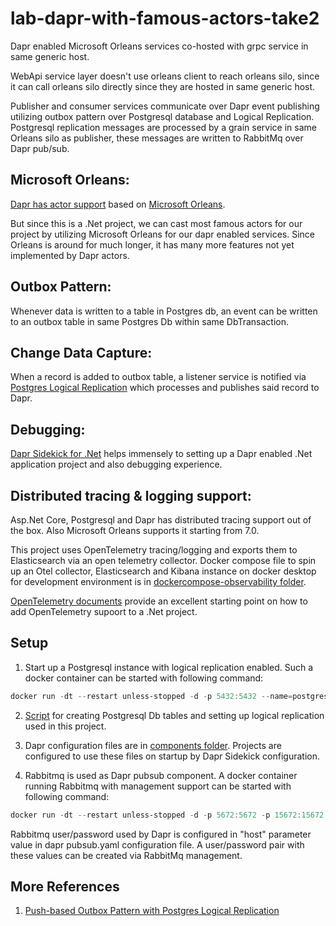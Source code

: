 # lab-dapr-with-famous-actors-take2
Dapr enabled Microsoft Orleans services co-hosted with grpc service in same generic host.

WebApi service layer doesn't use orleans client to reach orleans silo, since it can call orleans silo directly since they are hosted in same generic host.

Publisher and consumer services communicate over Dapr event publishing utilizing outbox pattern over Postgresql database and Logical Replication. Postgresql replication messages are processed by a grain service in same Orleans silo as publisher, these messages are written to RabbitMq over Dapr pub/sub.

## Microsoft Orleans:
[Dapr has actor support](https://docs.dapr.io/concepts/faq/#what-is-the-relationship-between-dapr-orleans-and-service-fabric-reliable-actors) based on [Microsoft Orleans](https://dotnet.github.io/orleans/). 

But since this is a .Net project, we can cast most famous actors for our project by utilizing Microsoft Orleans for our dapr enabled services. Since Orleans is around for much longer, it has many more features not yet implemented by Dapr actors.

## Outbox Pattern:
Whenever data is written to a table in Postgres db, an event can be written to an outbox table in same Postgres Db within same DbTransaction.

## Change Data Capture:
When a record is added to outbox table, a listener service is notified via [Postgres Logical Replication](https://www.npgsql.org/doc/replication.html) which processes and publishes said record to Dapr.

## Debugging:
[Dapr Sidekick for .Net](https://github.com/man-group/dapr-sidekick-dotnet) helps immensely to setting up a Dapr enabled .Net application project and also debugging experience.

## Distributed tracing & logging support:
Asp.Net Core, Postgresql and Dapr has distributed tracing support out of the box. Also Microsoft Orleans supports it starting from 7.0. 

This project uses OpenTelemetry tracing/logging and exports them to Elasticsearch via an open telemetry collector. Docker compose file to spin up an Otel collector, Elasticsearch and Kibana instance on docker desktop for development environment is in [dockercompose-observability folder](https://github.com/modabas/lab-dapr-with-famous-actors-take2/tree/master/dockercompose-observability).

[OpenTelemetry documents](https://opentelemetry.io/docs/instrumentation/net/getting-started/) provide an excellent starting point on how to add OpenTelemetry supoort to a .Net project.

## Setup
1. Start up a Postgresql instance with logical replication enabled. Such a docker container can be started with following command:
```powershell
docker run -dt --restart unless-stopped -d -p 5432:5432 --name=postgres15.1 -e POSTGRES_PASSWORD=password postgres:15.1 -c 'wal_level=logical'
```

2. [Script](https://github.com/modabas/lab-dapr-with-famous-actors-take2/blob/master/src/PublisherService/Infrastructure/Database/Postgres/OutboxPattern/Scripts/Init.txt) for creating Postgresql Db tables and setting up logical replication used in this project.

3. Dapr configuration files are in [components folder](https://github.com/modabas/lab-dapr-with-famous-actors-take2/tree/master/components). Projects are configured to use these files on startup by Dapr Sidekick configuration.

4. Rabbitmq is used as Dapr pubsub component. A docker container running Rabbitmq with management support can be started with following command:
```powershell
docker run -dt --restart unless-stopped -d -p 5672:5672 -p 15672:15672 --hostname my-rabbit --name rabbitmq3 rabbitmq:3-management
```
Rabbitmq user/password used by Dapr is configured in "host" parameter value in dapr pubsub.yaml configuration file. A user/password pair with these values can be created via RabbitMq management.

## More References
1. [Push-based Outbox Pattern with Postgres Logical Replication](https://event-driven.io/en/push_based_outbox_pattern_with_postgres_logical_replication/)
